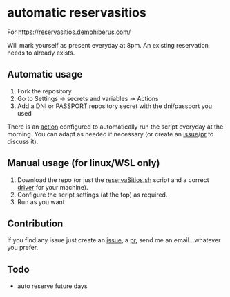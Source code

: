 # automatic reservasitios

For https://reservasitios.demohiberus.com/

Will mark yourself as present everyday at 8pm. An existing reservation needs to already exists.

## Automatic usage

1. Fork the repository
2. Go to Settings -> secrets and variables -> Actions
3. Add a DNI or PASSPORT repository secret with the dni/passport you used

There is an [action](.github/workflows/cron.yml) configured to automatically run the script everyday at the morning. You can adapt as needed if necessary (or create an [issue](https://github.com/anayaHiberus/reservasitios/issues)/[pr](https://github.com/anayaHiberus/reservasitios/pulls) to discuss it).

## Manual usage (for linux/WSL only)

1. Download the repo (or just the [reservaSitios.sh](./reservaSitios.sh) script and a correct [driver](https://www.selenium.dev/documentation/webdriver/getting_started/install_drivers/#quick-reference) for your machine).
2. Configure the script settings (at the top) as required.
3. Run as you want

## Contribution

If you find any issue just create an [issue](https://github.com/anayaHiberus/reservasitios/issues), a [pr](https://github.com/anayaHiberus/reservasitios/pulls), send me an email...whatever you prefer.

## Todo
- auto reserve future days
